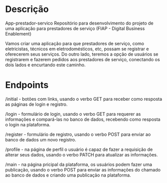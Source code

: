 <h1>Descrição</h1>

App-prestador-servico
Repositório para desenvolvimento do projeto de uma aplicação para prestadores de serviço (FIAP - Digital Business Enablement)

Vamos criar uma aplicação para que prestadores de serviço, como eletricistas, técnicos em eletrodomésticos, etc, possam se registrar e oferecerem seus serviços.
Do outro lado, teremos a opção de usuários se registrarem e fazerem pedidos aos prestadores de serviço, conectando os dois lados e encurtando este caminho.



<h1>Endpoints</h1>


/initial - botões com links, usando o verbo GET para receber como resposta as páginas de login e registro.

/login - formulário de login, usando o verbo GET para requerer as informações e compará-las no banco de dados, recebendo como resposta o login na plataforma.

/register - formulário de registro, usando o verbo POST para enviar ao banco de dados um novo registro.

/profile - na página de perfil o usuário é capaz de fazer a requisição de alterar seus dados, usando o verbo PATCH para atualizar as informações.

/main - na página pricipal da plataforma, os usuários podem fazer uma publicação, usando o verbo POST para enviar as informações do chamado ao banco de dados e criando uma publicação na plataforma.
